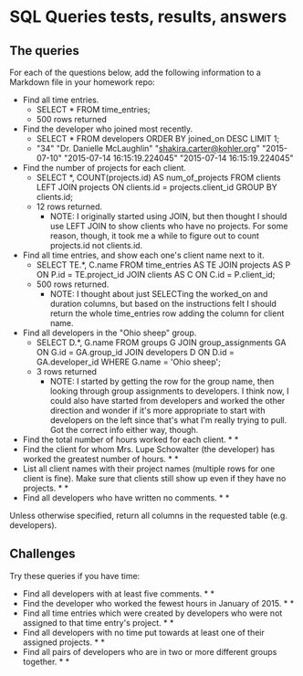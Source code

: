 # SQL Queries tests, results, answers

## The queries

For each of the questions below, add the following information to a Markdown file in your homework repo:

* Find all time entries.
    * SELECT *
    FROM time_entries;
    * 500 rows returned
* Find the developer who joined most recently.
    * SELECT *
    FROM developers
    ORDER BY joined_on DESC
    LIMIT 1;
    * "34"	"Dr. Danielle McLaughlin"	"shakira.carter@kohler.org"	"2015-07-10"	"2015-07-14 16:15:19.224045"	"2015-07-14 16:15:19.224045"
* Find the number of projects for each client.
    * SELECT *, COUNT(projects.id) AS num_of_projects
    FROM clients
    LEFT JOIN projects ON clients.id = projects.client_id
    GROUP BY clients.id;
    * 12 rows returned. 
        * NOTE: I originally started using JOIN, but then thought I should use LEFT JOIN to show clients who have no projects. For some reason, though, it took me a while to figure out to count projects.id not clients.id.
* Find all time entries, and show each one's client name next to it.
    * SELECT TE.*, C.name
	FROM time_entries AS TE
    JOIN projects AS P ON P.id = TE.project_id
	JOIN clients AS C ON C.id = P.client_id;
    * 500 rows returned.
        * NOTE: I thought about just SELECTing the worked_on and duration columns, but based on the instructions felt I should return the whole time_entries row adding the column for client name.
* Find all developers in the "Ohio sheep" group.
    * SELECT D.*, G.name
    FROM groups G
    JOIN group_assignments GA ON G.id = GA.group_id
    JOIN developers D ON D.id = GA.developer_id
    WHERE G.name = 'Ohio sheep';
    * 3 rows returned
        * NOTE: I started by getting the row for the group name, then looking through group assignments to developers. I think now, I could also have started from developers and worked the other direction and wonder if it's more appropriate to start with developers on the left since that's what I'm really trying to pull. Got the correct info either way, though.
* Find the total number of hours worked for each client.
    * 
    * 
* Find the client for whom Mrs. Lupe Schowalter (the developer) has worked the greatest number of hours.
    * 
    * 
* List all client names with their project names (multiple rows for one client is fine).  Make sure that clients still show up even if they have no projects.
    * 
    * 
* Find all developers who have written no comments.
    * 
    * 

Unless otherwise specified, return all columns in the requested table (e.g. developers).

## Challenges

Try these queries if you have time:

* Find all developers with at least five comments.
    *
    *
* Find the developer who worked the fewest hours in January of 2015.
    *
    *
* Find all time entries which were created by developers who were not assigned to that time entry's project.
    *
    *
* Find all developers with no time put towards at least one of their assigned projects.
    *
    *
* Find all pairs of developers who are in two or more different groups together.
    *
    *
